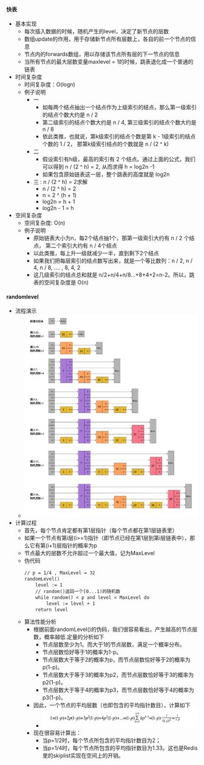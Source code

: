 #### 快表
- 基本实现
  - 每次插入数据的时候，随机产生的level，决定了新节点的层数
  - 数组update的作用，用于存储新节点所有层数上，各自的前一个节点的信息
  - 节点内的forwards数组，用以存储该节点所有层的下一节点的信息
  - 当所有节点的最大层数变量maxlevel = 1的时候，跳表退化成一个普通的链表
- 时间复杂度
  - 时间复杂度：O(logn)
  - 例子说明
    - 一
      - 如每两个结点抽出一个结点作为上级索引的结点，那么第一级索引的结点个数大约是 n / 2
      - 第二级索引的结点个数大约是 n / 4, 第三级索引的结点个数大约是 n / 8
      - 依此类推，也就说，第k级索引的结点个数是第 k - 1级索引的结点个数的 1 / 2， 那第k级索引结点的个数就是 n / (2 ^ k)
    - 二
      - 假设索引有h级，最高的索引有 2 个结点。通过上面的公式，我们可以得到 n / (2 ^ h) = 2, 从而求得 h = log2n -1
      - 如果包含原始链表这一层，整个跳表的高度就是 log2n
    - 三 : n / (2 ^ h) = 2求解
      - n / (2 ^ h) = 2
      - n = 2 ^ (h + 1)
      - log2n = h + 1
      - log2n - 1 = h
- 空间复杂度
  - 空间复杂度: O(n)
  - 例子说明
    - 原始链表大小为n，每2个结点抽1个，那第一级索引大约有 n / 2 个结点， 第二个索引大约有 n / 4个结点
    - 以此类推，每上升一级就减少一半，直到剩下2个结点
    - 如果我们把每层索引的结点数写出来，就是一个等比数列：n / 2, n / 4, n / 8, .... , 8, 4, 2
    - 这几级索引的结点总和就是 n/2+n/4+n/8…+8+4+2=n-2。所以，跳表的空间复杂度是 O(n)
#### randomlevel
- 流程演示
  - ![avatar](images/../../images/skiplist_1.png)   
- 计算过程
  - 首先，每个节点肯定都有第1层指针（每个节点都在第1层链表里）
  - 如果一个节点有第i层(i>=1)指针（即节点已经在第1层到第i层链表中），那么它有第(i+1)层指针的概率为p
  - 节点最大的层数不允许超过一个最大值，记为MaxLevel
  - 伪代码
    ```
    // p = 1/4 , MaxLevel = 32
    randomLevel()
        level := 1
        // random()返回一个[0...1)的随机数
        while random() < p and level < MaxLevel do
            level := level + 1
        return level
    ``` 
  - 算法性能分析
    - 根据前面randomLevel()的伪码，我们很容易看出，产生越高的节点层数，概率越低.定量的分析如下
      - 节点层数至少为1。而大于1的节点层数，满足一个概率分布。
      - 节点层数恰好等于1的概率为1-p。
      - 节点层数大于等于2的概率为p，而节点层数恰好等于2的概率为p(1-p)。
      - 节点层数大于等于3的概率为p2，而节点层数恰好等于3的概率为p2(1-p)。
      - 节点层数大于等于4的概率为p3，而节点层数恰好等于4的概率为p3(1-p)。
    - 因此，一个节点的平均层数（也即包含的平均指针数目），计算如下
      - ![avatar](images/../../images/skiplist_2.png)   
    - 现在很容易计算出：
      - 当p=1/2时，每个节点所包含的平均指针数目为2；
      - 当p=1/4时，每个节点所包含的平均指针数目为1.33。这也是Redis里的skiplist实现在空间上的开销。